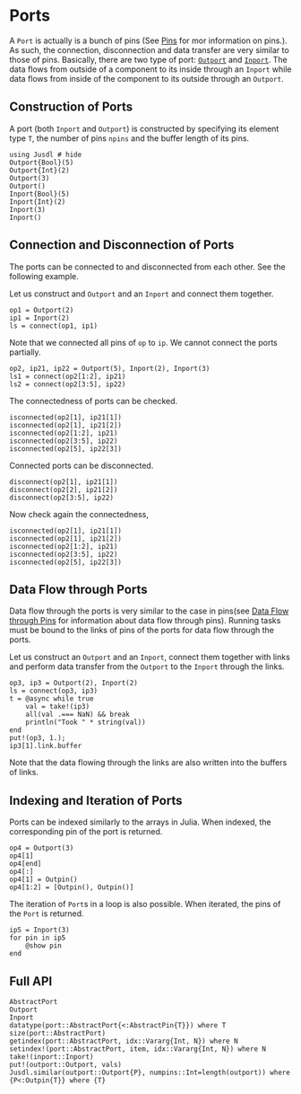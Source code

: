  # Ports

A `Port` is actually is a bunch of pins (See [Pins](@ref) for mor information on pins.). As such, the connection, disconnection and data transfer are very similar to those of pins. Basically, there are two type of port: [`Outport`](@ref) and [`Inport`](@ref). The data flows from outside of a component to its inside through an `Inport` while data flows from inside of the component to its outside through an `Outport`.

## Construction of Ports
A port (both `Inport` and `Outport`) is constructed by specifying its element type `T`, the number of pins `npins` and the buffer length of its pins.

```@repl port_example_1
using Jusdl # hide
Outport{Bool}(5)
Outport{Int}(2) 
Outport(3) 
Outport() 
Inport{Bool}(5)
Inport{Int}(2) 
Inport(3) 
Inport() 
```

## Connection and Disconnection of Ports
The ports can be connected to and disconnected from each other. See the following example.

Let us construct and `Outport` and an `Inport` and connect them together.
```@repl port_example_1
op1 = Outport(2)  
ip1 = Inport(2) 
ls = connect(op1, ip1)
```
Note that we connected all pins of `op` to `ip`. We cannot connect the ports partially. 
```@repl port_example_1
op2, ip21, ip22 = Outport(5), Inport(2), Inport(3) 
ls1 = connect(op2[1:2], ip21)
ls2 = connect(op2[3:5], ip22)
```
The connectedness of ports can be checked. 
```@repl port_example_1
isconnected(op2[1], ip21[1])
isconnected(op2[1], ip21[2])
isconnected(op2[1:2], ip21)
isconnected(op2[3:5], ip22)
isconnected(op2[5], ip22[3])
```
Connected ports can be disconnected.
```@repl port_example_1
disconnect(op2[1], ip21[1])
disconnect(op2[2], ip21[2])
disconnect(op2[3:5], ip22)
```
Now check again the connectedness,
```@repl port_example_1
isconnected(op2[1], ip21[1])
isconnected(op2[1], ip21[2])
isconnected(op2[1:2], ip21)
isconnected(op2[3:5], ip22)
isconnected(op2[5], ip22[3])
```

## Data Flow through Ports
Data flow through the ports is very similar to the case in pins(see [Data Flow through Pins](@ref) for information about data flow through pins). Running tasks must be bound to the links of pins of the ports for data flow through the ports.

Let us construct an `Outport` and an `Inport`, connect them together with links and perform data transfer from the `Outport` to the `Inport` through the links. 
```@repl port_example_1
op3, ip3 = Outport(2), Inport(2)
ls = connect(op3, ip3)
t = @async while true
    val = take!(ip3)
    all(val .=== NaN) && break
    println("Took " * string(val))
end
put!(op3, 1.);
ip3[1].link.buffer
```
Note that the data flowing through the links are also written into the buffers of links.

## Indexing and Iteration of Ports 
Ports can be indexed similarly to the arrays in Julia. When indexed, the corresponding pin of the port is returned.
```@repl port_example_1
op4 = Outport(3) 
op4[1]
op4[end] 
op4[:]
op4[1] = Outpin()
op4[1:2] = [Outpin(), Outpin()]
```
The iteration of `Port`s in a loop is also possible. When iterated, the pins of the `Port` is returned.
```@repl port_example_1
ip5 = Inport(3)
for pin in ip5
    @show pin
end
```

## Full API 
```@docs 
AbstractPort
Outport 
Inport
datatype(port::AbstractPort{<:AbstractPin{T}}) where T
size(port::AbstractPort)
getindex(port::AbstractPort, idx::Vararg{Int, N}) where N
setindex!(port::AbstractPort, item, idx::Vararg{Int, N}) where N
take!(inport::Inport)
put!(outport::Outport, vals)
Jusdl.similar(outport::Outport{P}, numpins::Int=length(outport)) where {P<:Outpin{T}} where {T} 
``` 